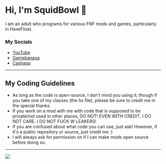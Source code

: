 # Hi, I'm SquidBowl 👋
I am an adult who programs for various FNF mods and games, particularly in HaxeFlixel.
### My Socials
* [YouTube](https://www.youtube.com/channel/UCcmSo3U6ob1C04bPz2wSNtQ)
* [Gamebanana](https://gamebanana.com/members/2041479)
* [Cashapp](https://cash.app/$stinkatonk)
_____________________________________
## My Coding Guidelines
* As long as the code is open-source, I don't mind you using it; though if you take one of my classes (the hx file), please be sure to credit me in the special thanks. 
* If you work on a mod with me with code that is supposed to be private/not used in other places, DO NOT! EVEN WITH CREDIT, I DO NOT CARE. I DO NOT FUCK W LEAKERS! 
* If you are confused about what code you can use, just ask! However, if it's a public repository or source, just credit me :)
* I will always ask for permission on if I can make mods open source before doing so.
_____________________________________
![](https://media.discordapp.net/attachments/1147544158203035810/1198430619366072400/727487379.jpg?ex=65c81afd&is=65b5a5fd&hm=efe99f742d9d8b1846bf8b878b8f89a47b0bac14ec85e5047224587c057fc676&=&format=webp&width=526&height=701)

